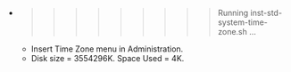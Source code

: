 * >>>>>>>>> Running inst-std-system-time-zone.sh ...
  * Insert Time Zone menu in Administration.
  * Disk size = 3554296K. Space Used = 4K.
